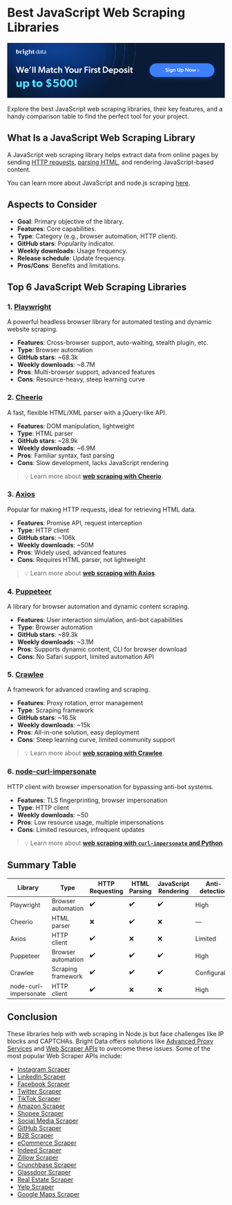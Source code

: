 # Best JavaScript Web Scraping Libraries

[![Promo](https://github.com/luminati-io/LinkedIn-Scraper/raw/main/Proxies%20and%20scrapers%20GitHub%20bonus%20banner.png)](https://brightdata.com/) 

Explore the best JavaScript web scraping libraries, their key features, and a handy comparison table to find the perfect tool for your project.

## What Is a JavaScript Web Scraping Library

A JavaScript web scraping library helps extract data from online pages by sending [HTTP requests](https://brightdata.com/glossary/http-request), [parsing HTML](https://brightdata.com/blog/web-data/best-html-parsers), and rendering JavaScript-based content. 

You can learn more about JavaScript and node.js scraping [here](https://brightdata.com/blog/how-tos/web-scraping-with-node-js).

## Aspects to Consider

- **Goal**: Primary objective of the library.
- **Features**: Core capabilities.
- **Type**: Category (e.g., browser automation, HTTP client).
- **GitHub stars**: Popularity indicator.
- **Weekly downloads**: Usage frequency.
- **Release schedule**: Update frequency.
- **Pros/Cons**: Benefits and limitations.

## Top 6 JavaScript Web Scraping Libraries

### 1. [Playwright](https://playwright.dev/)

A powerful headless browser library for automated testing and dynamic website scraping.

- **Features**: Cross-browser support, auto-waiting, stealth plugin, etc.
- **Type**: Browser automation
- **GitHub stars**: ~68.3k
- **Weekly downloads**: ~8.7M
- **Pros**: Multi-browser support, advanced features
- **Cons**: Resource-heavy, steep learning curve

### 2. [Cheerio](https://cheerio.js.org/)

A fast, flexible HTML/XML parser with a jQuery-like API.

- **Features**: DOM manipulation, lightweight
- **Type**: HTML parser
- **GitHub stars**: ~28.9k
- **Weekly downloads**: ~6.9M
- **Pros**: Familiar syntax, fast parsing
- **Cons**: Slow development, lacks JavaScript rendering

> 💡 Learn more about [**web scraping with Cheerio**](https://brightdata.com/blog/how-tos/cheerio-npm-web-scraping).

### 3. [Axios](https://github.com/axios/axios)

Popular for making HTTP requests, ideal for retrieving HTML data.

- **Features**: Promise API, request interception
- **Type**: HTTP client
- **GitHub stars**: ~106k
- **Weekly downloads**: ~50M
- **Pros**: Widely used, advanced features
- **Cons**: Requires HTML parser, not lightweight

> 💡 Learn more about [**web scraping with Axios**](https://brightdata.com/blog/how-tos/cheerio-npm-web-scraping).

### 4. [Puppeteer](https://pptr.dev/)

A library for browser automation and dynamic content scraping.

- **Features**: User interaction simulation, anti-bot capabilities
- **Type**: Browser automation
- **GitHub stars**: ~89.3k
- **Weekly downloads**: ~3.1M
- **Pros**: Supports dynamic content, CLI for browser download
- **Cons**: No Safari support, limited automation API

### 5. [Crawlee](https://crawlee.dev/)

A framework for advanced crawling and scraping.

- **Features**: Proxy rotation, error management
- **Type**: Scraping framework
- **GitHub stars**: ~16.5k
- **Weekly downloads**: ~15k
- **Pros**: All-in-one solution, easy deployment
- **Cons**: Steep learning curve, limited community support

> 💡 Learn more about [**web scraping with Crawlee**](https://brightdata.com/blog/web-data/web-scraping-with-crawlee).

### 6. [node-curl-impersonate](https://github.com/SwapnilSoni1999/node-libcurl-impersonate)

HTTP client with browser impersonation for bypassing anti-bot systems.

- **Features**: TLS fingerprinting, browser impersonation
- **Type**: HTTP client
- **Weekly downloads**: ~50
- **Pros**: Low resource usage, multiple impersonations
- **Cons**: Limited resources, infrequent updates

> 💡 Learn more about [**web scraping with ```curl-impersonate``` and Python**](https://brightdata.com/blog/web-data/web-scraping-with-curl-impersonate).

## Summary Table

| Library               | Type                  | HTTP Requesting | HTML Parsing | JavaScript Rendering | Anti-detection | Learning Curve | GitHub Stars | Downloads |
|-----------------------|-----------------------|-----------------|--------------|----------------------|----------------|----------------|--------------|-----------|
| Playwright            | Browser automation    | ✔️              | ✔️           | ✔️                   | High           | Steep          | ~68.3k       | ~8.7M     |
| Cheerio               | HTML parser           | ❌              | ✔️           | ❌                   | —              | Gentle         | ~28.9k       | ~6.9M     |
| Axios                 | HTTP client           | ✔️              | ❌           | ❌                   | Limited        | Gentle         | ~106k        | ~50M      |
| Puppeteer             | Browser automation    | ✔️              | ✔️           | ✔️                   | High           | Steep          | ~89.3k       | ~3.1M     |
| Crawlee               | Scraping framework    | ✔️              | ✔️           | ✔️                   | Configurable   | Steep          | ~16.5k       | ~15k      |
| node-curl-impersonate | HTTP client           | ✔️              | ❌           | ❌                   | High           | Medium         | —            | ~50       |

## Conclusion

These libraries help with web scraping in Node.js but face challenges like IP blocks and CAPTCHAs. Bright Data offers solutions like [Advanced Proxy Services](https://brightdata.com/proxy-types) and [Web Scraper APIs](https://brightdata.com/products/web-scraper) to overcome these issues. Some of the most popular Web Scraper APIs include:

- [Instagram Scraper](https://brightdata.com/products/web-scraper/instagram)  
- [LinkedIn Scraper](https://brightdata.com/products/web-scraper/linkedin)  
- [Facebook Scraper](https://brightdata.com/products/web-scraper/facebook)  
- [Twitter Scraper](https://brightdata.com/products/web-scraper/twitter)
- [TikTok Scraper](https://brightdata.com/products/web-scraper/tiktok)
- [Amazon Scraper](https://brightdata.com/products/web-scraper/amazon)
- [Shopee Scraper](https://brightdata.com/products/web-scraper/shopee)  
- [Social Media Scraper](https://brightdata.com/products/web-scraper/social-media-scrape)
- [GitHub Scraper](https://brightdata.com/products/web-scraper/github)
- [B2B Scraper](https://brightdata.com/products/web-scraper/b2b)
- [eCommerce Scraper](https://brightdata.com/products/web-scraper/ecommerce)
- [Indeed Scraper](https://brightdata.com/products/web-scraper/indeed)
- [Zillow Scraper](https://brightdata.com/products/web-scraper/zillow)
- [Crunchbase Scraper](https://brightdata.com/products/web-scraper/crunchbase)
- [Glassdoor Scraper](https://brightdata.com/products/web-scraper/glassdoor)
- [Real Estate Scraper](https://brightdata.com/products/web-scraper/real-estate)
- [Yelp Scraper](https://brightdata.com/products/web-scraper/yelp)
- [Google Maps Scraper](https://brightdata.com/products/serp-api/google-search/maps)
